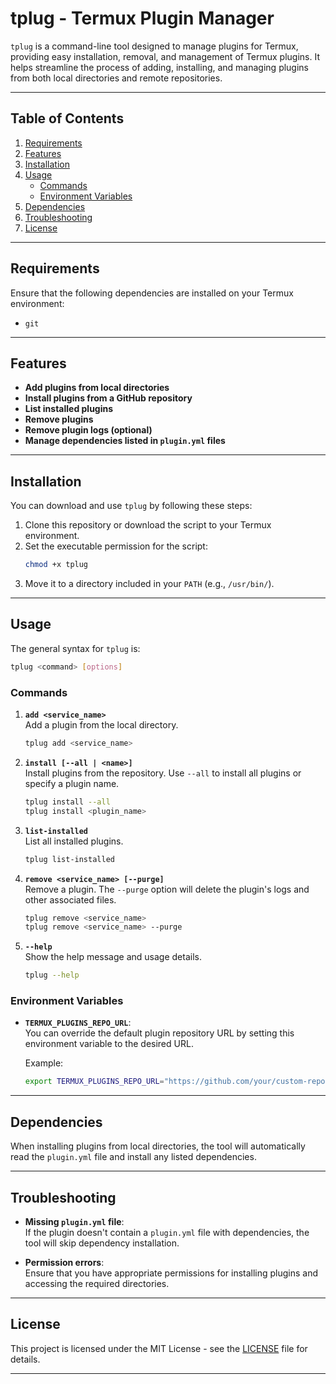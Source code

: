 # tplug - Termux Plugin Manager

`tplug` is a command-line tool designed to manage plugins for Termux, providing easy installation, removal, and management of Termux plugins. It helps streamline the process of adding, installing, and managing plugins from both local directories and remote repositories.

---

## Table of Contents

1. [Requirements](#requirements)
2. [Features](#features)
3. [Installation](#installation)
4. [Usage](#usage)
    - [Commands](#commands)
    - [Environment Variables](#environment-variables)
5. [Dependencies](#dependencies)
6. [Troubleshooting](#troubleshooting)
7. [License](#license)

---

## Requirements

Ensure that the following dependencies are installed on your Termux environment:

- `git`

---

## Features

- **Add plugins from local directories**  
- **Install plugins from a GitHub repository**  
- **List installed plugins**  
- **Remove plugins**  
- **Remove plugin logs (optional)**  
- **Manage dependencies listed in `plugin.yml` files**

---

## Installation

You can download and use `tplug` by following these steps:

1. Clone this repository or download the script to your Termux environment.
2. Set the executable permission for the script:
   ```bash
   chmod +x tplug
   ```
3. Move it to a directory included in your `PATH` (e.g., `/usr/bin/`).

---

## Usage

The general syntax for `tplug` is:

```bash
tplug <command> [options]
```

### Commands

1. **`add <service_name>`**  
   Add a plugin from the local directory.
   ```bash
   tplug add <service_name>
   ```

2. **`install [--all | <name>]`**  
   Install plugins from the repository. Use `--all` to install all plugins or specify a plugin name.
   ```bash
   tplug install --all
   tplug install <plugin_name>
   ```

3. **`list-installed`**  
   List all installed plugins.
   ```bash
   tplug list-installed
   ```

4. **`remove <service_name> [--purge]`**  
   Remove a plugin. The `--purge` option will delete the plugin's logs and other associated files.
   ```bash
   tplug remove <service_name>
   tplug remove <service_name> --purge
   ```

5. **`--help`**  
   Show the help message and usage details.
   ```bash
   tplug --help
   ```

### Environment Variables

- **`TERMUX_PLUGINS_REPO_URL`**:  
  You can override the default plugin repository URL by setting this environment variable to the desired URL.
  
  Example:
  ```bash
  export TERMUX_PLUGINS_REPO_URL="https://github.com/your/custom-repo.git"
  ```

---


## Dependencies

When installing plugins from local directories, the tool will automatically read the `plugin.yml` file and install any listed dependencies.

---

## Troubleshooting

- **Missing `plugin.yml` file**:  
  If the plugin doesn't contain a `plugin.yml` file with dependencies, the tool will skip dependency installation.
  
- **Permission errors**:  
  Ensure that you have appropriate permissions for installing plugins and accessing the required directories.

---

## License

This project is licensed under the MIT License - see the [LICENSE](LICENSE) file for details.

---
